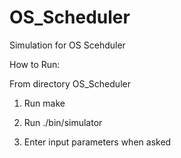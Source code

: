 # OS_Scheduler
Simulation for OS Scehduler


How to Run:

From directory OS_Scheduler

1. Run make

2. Run ./bin/simulator

3. Enter input parameters when asked